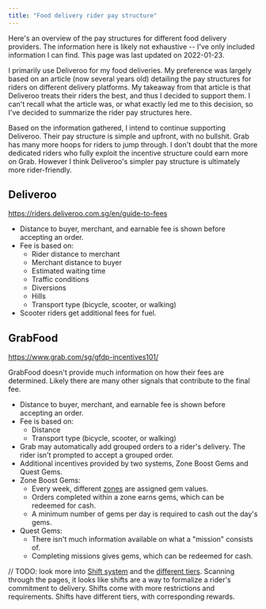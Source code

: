 ```yaml
---
title: "Food delivery rider pay structure"
---
```


Here's an overview of the pay structures for different food delivery providers.
The information here is likely not exhaustive -- I've only included information
I can find. This page was last updated on 2022-01-23.

I primarily use Deliveroo for my food deliveries. My preference was largely
based on an article (now several years old) detailing the pay structures for
riders on different delivery platforms. My takeaway from that article is that
Deliveroo treats their riders the best, and thus I decided to support them. I
can't recall what the article was, or what exactly led me to this decision, so
I've decided to summarize the rider pay structures here.

Based on the information gathered, I intend to continue supporting Deliveroo.
Their pay structure is simple and upfront, with no bullshit. Grab has many more
hoops for riders to jump through. I don't doubt that the more dedicated riders
who fully exploit the incentive structure could earn more on Grab. However I
think Deliveroo's simpler pay structure is ultimately more rider-friendly.

## Deliveroo

https://riders.deliveroo.com.sg/en/guide-to-fees

- Distance to buyer, merchant, and earnable fee is shown before accepting an order.
- Fee is based on:
    - Rider distance to merchant
    - Merchant distance to buyer
    - Estimated waiting time
    - Traffic conditions
    - Diversions
    - Hills
    - Transport type (bicycle, scooter, or walking)
- Scooter riders get additional fees for fuel.

## GrabFood

https://www.grab.com/sg/gfdp-incentives101/

GrabFood doesn't provide much information on how their fees are determined.
Likely there are many other signals that contribute to the final fee.

- Distance to buyer, merchant, and earnable fee is shown before accepting an order.
- Fee is based on:
    - Distance
    - Transport type (bicycle, scooter, or walking)
- Grab may automatically add grouped orders to a rider's delivery. The rider
  isn't prompted to accept a grouped order.
- Additional incentives provided by two systems, Zone Boost Gems and Quest Gems.
- Zone Boost Gems:
    - Every week, different [zones](https://www.grab.com/sg/gfzone/) are assigned gem values.
    - Orders completed within a zone earns gems, which can be redeemed for cash.
    - A minimum number of gems per day is required to cash out the day's gems.
- Quest Gems:
    - There isn't much information available on what a "mission" consists of.
    - Completing missions gives gems, which can be redeemed for cash.

// TODO: look more into [Shift system](https://www.grab.com/sg/gfdp-shiftbooking/)
and the [different tiers](https://www.grab.com/sg/gfdp-emeraldcircle/).
Scanning through the pages, it looks like shifts are a way to formalize a
rider's commitment to delivery. Shifts come with more restrictions and
requirements. Shifts have different tiers, with corresponding rewards.
